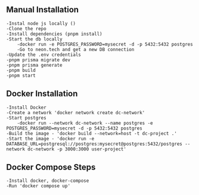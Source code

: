 ## Manual Installation

    -Instal node js locally ()
    -Clone the repo
    -Install dependencies (pnpm install)
    -Start the db locally
        -docker run -e POSTGRES_PASSWORD=mysecret -d -p 5432:5432 postgres
        -Go to neon.tech and get a new DB connection
    -Update the .env credentials
    -pnpm prisma migrate dev
    -pnpm prisma generate
    -pnpm build
    -pnpm start

## Docker Installation

    -Install Docker
    -Create a network 'docker network create dc-network'
    -Start postgres
        -docker run --network dc-network --name postgres -e POSTGRES_PASSWORD=mysecret -d -p 5432:5432 postgres
    -Build the image - 'docker build --network=host -t dc-project .'
    -Start the image - 'docker run -e DATABASE_URL=postgresql://postgres:mysecret@postgres:5432/postgres --network dc-network -p 3000:3000 user-project'

## Docker Compose Steps

    -Install docker, docker-compose
    -Run 'docker compose up'
